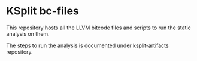 # KSplit bc-files

This repository hosts all the LLVM bitcode files and scripts to run the static
analysis on them.

The steps to run the analysis is documented under
[ksplit-artifacts](https://github.com/ksplit/ksplit-artifacts) repository.
